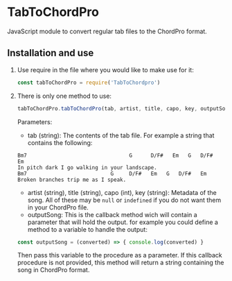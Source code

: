 # TabToChordPro
JavaScript module to convert regular tab files to the ChordPro format.
## Installation and use
1. Use require in the file where you would like to make use for it:
    ```javascript
    const tabToChordPro = require('TabToChordpro')
    ```
1. There is only one method to use:
    ```javascript
    tabToChordPro.tabToChordPro(tab, artist, title, capo, key, outputSong);
    ```

    Parameters:
    * tab (string): The contents of the tab file. For example a string that contains the following:
    ```
    Bm7                                 G      D/F#   Em   G   D/F#   Em
    In pitch dark I go walking in your landscape.
    Bm7                           G     D/F#   Em   G   D/F#   Em
    Broken branches trip me as I speak.
    ```
    * artist (string), title (string), capo (int), key (string): Metadata of the song. All of these may be `null` or `indefined` if you do not want them in your ChordPro file.
    * outputSong: This is the callback method wich will contain a parameter that will hold the output. for example you could define a method to a variable to handle the output:
    ```javascript
    const outputSong = (converted) => { console.log(converted) }
    ```
    Then pass this variable to the procedure as a parameter.
    If this callback procedure is not provided, this method will return a string containing the song in ChordPro format.
